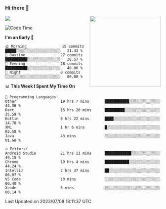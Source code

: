 ### Hi there 👋

![](https://metrics.lecoq.io/itaowu?template=classic&config.timezone=Asia%2FShanghai)
<img align='right' src="https://media.giphy.com/media/M9gbBd9nbDrOTu1Mqx/giphy.gif" width="230">

<!--START_SECTION:waka-->
![Code Time](http://img.shields.io/badge/Code%20Time-215%20hrs%2019%20mins-blue)

**I'm an Early 🐤** 

```text
🌞 Morning                15 commits          █████░░░░░░░░░░░░░░░░░░░░   21.43 % 
🌆 Daytime                27 commits          ██████████░░░░░░░░░░░░░░░   38.57 % 
🌃 Evening                28 commits          ██████████░░░░░░░░░░░░░░░   40.00 % 
🌙 Night                  0 commits           ░░░░░░░░░░░░░░░░░░░░░░░░░   00.00 % 
```


📊 **This Week I Spent My Time On** 

```text
💬 Programming Languages: 
Other                    19 hrs 7 mins       ███████████░░░░░░░░░░░░░░   44.36 % 
Dart                     15 hrs 20 mins      █████████░░░░░░░░░░░░░░░░   35.59 % 
Kotlin                   6 hrs 22 mins       ████░░░░░░░░░░░░░░░░░░░░░   14.78 % 
XML                      1 hr 6 mins         █░░░░░░░░░░░░░░░░░░░░░░░░   02.58 % 
Java                     43 mins             ░░░░░░░░░░░░░░░░░░░░░░░░░   01.68 % 

🔥 Editors: 
Android Studio           21 hrs 11 mins      ████████████░░░░░░░░░░░░░   49.15 % 
Chrome                   19 hrs 4 mins       ███████████░░░░░░░░░░░░░░   44.24 % 
IntelliJ                 2 hrs 37 mins       ██░░░░░░░░░░░░░░░░░░░░░░░   06.07 % 
VS Code                  10 mins             ░░░░░░░░░░░░░░░░░░░░░░░░░   00.40 % 
Xcode                    3 mins              ░░░░░░░░░░░░░░░░░░░░░░░░░   00.14 % 
```


 Last Updated on 2023/07/08 18:11:37 UTC
<!--END_SECTION:waka-->

<!--
**itaowu/itaowu** is a ✨ _special_ ✨ repository because its `README.md` (this file) appears on your GitHub profile.

Here are some ideas to get you started:

- 🔭 I’m currently working on ...
- 🌱 I’m currently learning ...
- 👯 I’m looking to collaborate on ...
- 🤔 I’m looking for help with ...
- 💬 Ask me about ...
- 📫 How to reach me: ...
- 😄 Pronouns: ...
- ⚡ Fun fact: ...
-->
